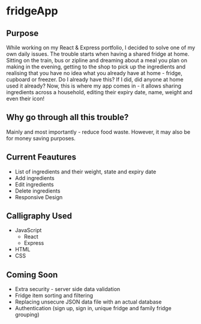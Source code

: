 # fridgeApp

## Purpose
While working on my React & Express portfolio, I decided to solve one of my own daily issues.
The trouble starts when having a shared fridge at home. Sitting on the train, bus or zipline and dreaming about a meal you plan on making in the evening, getting to the shop to pick up the ingredients and realising that you have no idea what you already have at home - fridge, cupboard or freezer. Do I already have this? If I did, did anyone at home used it already? Now, this is where my app comes in - it allows sharing ingredients across a household, editing their expiry date, name, weight and even their icon!

## Why go through all this trouble?
Mainly and most importantly - reduce food waste. However, it may also be for money saving purposes.

## Current Feautures
* List of ingredients and their weight, state and expiry date
* Add ingredients
* Edit ingredients
* Delete ingredients
* Responsive Design

## Calligraphy Used
* JavaScript
    * React
    * Express
* HTML
* CSS

## Coming Soon
* Extra security - server side data validation
* Fridge item sorting and filtering
* Replacing unsecure JSON data file with an actual database
* Authentication (sign up, sign in, unique fridge and family fridge grouping)
